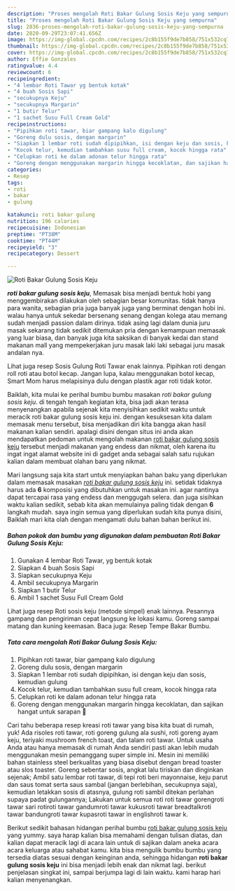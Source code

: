 ```yaml
---
description: "Proses mengolah Roti Bakar Gulung Sosis Keju yang sempurna"
title: "Proses mengolah Roti Bakar Gulung Sosis Keju yang sempurna"
slug: 2836-proses-mengolah-roti-bakar-gulung-sosis-keju-yang-sempurna
date: 2020-09-29T23:07:41.656Z
image: https://img-global.cpcdn.com/recipes/2c8b155f9de7b858/751x532cq70/roti-bakar-gulung-sosis-keju-foto-resep-utama.jpg
thumbnail: https://img-global.cpcdn.com/recipes/2c8b155f9de7b858/751x532cq70/roti-bakar-gulung-sosis-keju-foto-resep-utama.jpg
cover: https://img-global.cpcdn.com/recipes/2c8b155f9de7b858/751x532cq70/roti-bakar-gulung-sosis-keju-foto-resep-utama.jpg
author: Effie Gonzales
ratingvalue: 4.4
reviewcount: 6
recipeingredient:
- "4 lembar Roti Tawar yg bentuk kotak"
- "4 buah Sosis Sapi"
- "secukupnya Keju"
- "secukupnya Margarin"
- "1 butir Telur"
- "1 sachet Susu Full Cream Gold"
recipeinstructions:
- "Pipihkan roti tawar, biar gampang kalo digulung"
- "Goreng dulu sosis, dengan margarin"
- "Siapkan 1 lembar roti sudah dipipihkan, isi dengan keju dan sosis, kemudian gulung"
- "Kocok telur, kemudian tambahkan susu full cream, kocok hingga rata"
- "Celupkan roti ke dalam adonan telur hingga rata"
- "Goreng dengan menggunakan margarin hingga kecoklatan, dan sajikan hangat untuk sarapan 🤤"
categories:
- Resep
tags:
- roti
- bakar
- gulung

katakunci: roti bakar gulung 
nutrition: 196 calories
recipecuisine: Indonesian
preptime: "PT38M"
cooktime: "PT44M"
recipeyield: "3"
recipecategory: Dessert

---
```



![Roti Bakar Gulung Sosis Keju](https://img-global.cpcdn.com/recipes/2c8b155f9de7b858/751x532cq70/roti-bakar-gulung-sosis-keju-foto-resep-utama.jpg)

<b><i>roti bakar gulung sosis keju</i></b>, Memasak bisa menjadi bentuk hobi yang menggembirakan dilakukan oleh sebagian besar komunitas. tidak hanya para wanita, sebagian pria juga banyak juga yang berminat dengan hobi ini. walau hanya untuk sekedar bersenang senang dengan kolega atau memang sudah menjadi passion dalam dirinya. tidak asing lagi dalam dunia juru masak sekarang tidak sedikit ditemukan pria dengan kemampuan memasak yang luar biasa, dan banyak juga kita saksikan di banyak kedai dan stand makanan mall yang mempekerjakan juru masak laki laki sebagai juru masak andalan nya.

Lihat juga resep Sosis Gulung Roti Tawar enak lainnya. Pipihkan roti dengan roll roti atau botol kecap. Jangan lupa, kalau menggunakan botol kecap, Smart Mom harus melapisinya dulu dengan plastik agar roti tidak kotor.

Baiklah, kita mulai ke perihal bumbu bumbu masakan <i>roti bakar gulung sosis keju</i>. di tengah tengah kegiatan kita, bisa jadi akan terasa menyenangkan apabila sejenak kita menyisihkan sedikit waktu untuk meracik roti bakar gulung sosis keju ini. dengan kesuksesan kita dalam memasak menu tersebut, bisa menjadikan diri kita bangga akan hasil makanan kalian sendiri. apalagi disini dengan situs ini anda akan mendapatkan pedoman untuk mengolah makanan <u>roti bakar gulung sosis keju</u> tersebut menjadi makanan yang endess dan nikmat, oleh karena itu ingat ingat alamat website ini di gadget anda sebagai salah satu rujukan kalian dalam membuat olahan baru yang nikmat.


Mari langsung saja kita start untuk menyiapkan bahan baku yang diperlukan dalam memasak masakan <u><i>roti bakar gulung sosis keju</i></u> ini. setidak tidaknya harus ada <b>6</b> komposisi yang dibutuhkan untuk masakan ini. agar nantinya dapat tercapai rasa yang endess dan menggugah selera. dan juga sisihkan waktu kalian sedikit, sebab kita akan memulainya paling tidak dengan <b>6</b> langkah mudah. saya ingin semua yang diperlukan sudah kita punya disini, Baiklah mari kita olah dengan mengamati dulu bahan bahan berikut ini.

<!--inarticleads1-->

##### Bahan pokok dan bumbu yang digunakan dalam pembuatan Roti Bakar Gulung Sosis Keju:

1. Gunakan 4 lembar Roti Tawar, yg bentuk kotak
1. Siapkan 4 buah Sosis Sapi
1. Siapkan secukupnya Keju
1. Ambil secukupnya Margarin
1. Siapkan 1 butir Telur
1. Ambil 1 sachet Susu Full Cream Gold


Lihat juga resep Roti sosis keju (metode simpel) enak lainnya. Pesannya gampang dan pengiriman cepat langsung ke lokasi kamu. Goreng sampai matang dan kuning keemasan. Baca juga: Resep Tempe Bakar Bumbu. 

<!--inarticleads2-->

##### Tata cara mengolah Roti Bakar Gulung Sosis Keju:

1. Pipihkan roti tawar, biar gampang kalo digulung
1. Goreng dulu sosis, dengan margarin
1. Siapkan 1 lembar roti sudah dipipihkan, isi dengan keju dan sosis, kemudian gulung
1. Kocok telur, kemudian tambahkan susu full cream, kocok hingga rata
1. Celupkan roti ke dalam adonan telur hingga rata
1. Goreng dengan menggunakan margarin hingga kecoklatan, dan sajikan hangat untuk sarapan 🤤


Cari tahu beberapa resep kreasi roti tawar yang bisa kita buat di rumah, yuk! Ada risoles roti tawar, roti goreng gulung ala sushi, roti goreng ayam keju, teriyaki mushroom french toast, dan talam roti tawar. Untuk usaha Anda atau hanya memasak di rumah Anda sendiri pasti akan lebih mudah menggunakan mesin pemanggang super simple ini. Mesin ini memiliki bahan stainless steel berkualitas yang biasa disebut dengan bread toaster atau slos toaster. Goreng sebentar sosis, angkat lalu tiriskan dan dinginkan sejenak; Ambil satu lembar roti tawar, di tepi roti beri mayonnaise, keju parut dan saus tomat serta saus sambal (jangan berlebihan, secukupnya saja), kemudian letakkan sosis di atasnya, gulung roti sambil ditekan perlahan supaya padat gulungannya; Lakukan untuk semua roti roti tawar gorengroti tawar sari rotiroti tawar gandumroti tawar kukusroti tawar breadtalkroti tawar bandungroti tawar kupasroti tawar in englishroti tawar k. 

Berikut sedikit bahasan hidangan perihal bumbu <u>roti bakar gulung sosis keju</u> yang yummy. saya harap kalian bisa memahami dengan tulisan diatas, dan kalian dapat meracik lagi di acara lain untuk di sajikan dalam aneka acara acara keluarga atau sahabat kamu. kita bisa mengulik bumbu bumbu yang tersedia diatas sesuai dengan keinginan anda, sehingga hidangan <b>roti bakar gulung sosis keju</b> ini bisa menjadi lebih enak dan nikmat lagi. berikut penjelasan singkat ini, sampai berjumpa lagi di lain waktu. kami harap hari kalian menyenangkan.
